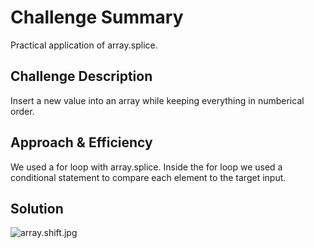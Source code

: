 # Challenge Summary
<!-- Short summary or background information -->
Practical application of array.splice. 
## Challenge Description
<!-- Description of the challenge -->
Insert a new value into an array while keeping everything in numberical order. 
## Approach & Efficiency
<!-- What approach did you take? Why? What is the Big O space/time for this approach? -->
We used a for loop with array.splice. Inside the for loop we used a conditional statement to compare each element to the target input. 
## Solution
<!-- Embedded whiteboard image -->
![array.shift.jpg](array.shift.jpg)
